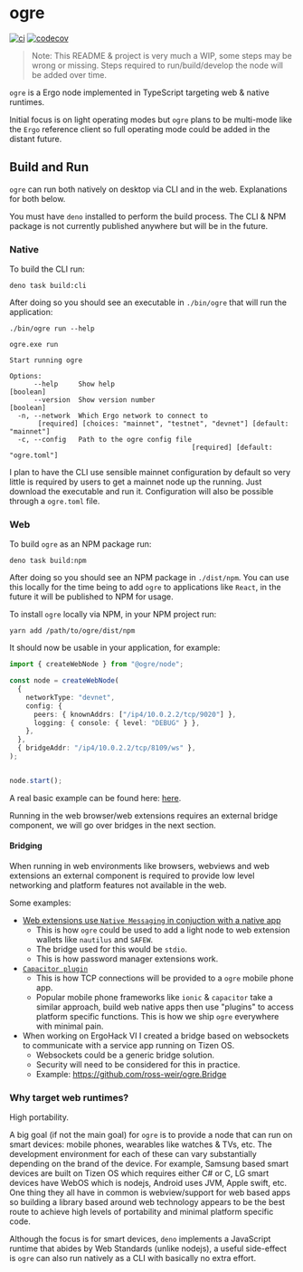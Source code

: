 # ogre

[![ci](https://github.com/ross-weir/ergode/actions/workflows/ci.yml/badge.svg)](https://github.com/ross-weir/ergode/actions/workflows/ci.yml) [![codecov](https://codecov.io/gh/ross-weir/ergode/branch/main/graph/badge.svg?token=9LGTORWR68)](https://codecov.io/gh/ross-weir/ergode)

> Note: This README & project is very much a WIP, some steps may be wrong or missing. Steps required to run/build/develop the node will be added over time.

`ogre` is a Ergo node implemented in TypeScript targeting web &
native runtimes.

Initial focus is on light operating modes but `ogre` plans to be multi-mode like the `Ergo` reference client so full operating mode could be
added in the distant future.

## Build and Run

`ogre` can run both natively on desktop via CLI and in the web. Explanations for both below.

You must have `deno` installed to perform the build process. The CLI & NPM package is not currently published anywhere but will be in the future.

### Native

To build the CLI run:

```
deno task build:cli
```

After doing so you should see an executable in `./bin/ogre` that will run the application:

```
./bin/ogre run --help

ogre.exe run

Start running ogre

Options:
      --help     Show help                                             [boolean]
      --version  Show version number                                   [boolean]
  -n, --network  Which Ergo network to connect to
       [required] [choices: "mainnet", "testnet", "devnet"] [default: "mainnet"]
  -c, --config   Path to the ogre config file
                                             [required] [default: "ogre.toml"]
```

I plan to have the CLI use sensible mainnet configuration by default so very little is required by users to get a mainnet
node up the running. Just download the executable and run it. Configuration will also be possible through a `ogre.toml` file.

### Web

To build `ogre` as an NPM package run:

```
deno task build:npm
```

After doing so you should see an NPM package in `./dist/npm`. You can use this locally for the time being to add `ogre` to applications
like `React`, in the future it will be published to NPM for usage.

To install `ogre` locally via NPM, in your NPM project run:

```
yarn add /path/to/ogre/dist/npm
```

It should now be usable in your application, for example:

```ts
import { createWebNode } from "@ogre/node";

const node = createWebNode(
  {
    networkType: "devnet",
    config: {
      peers: { knownAddrs: ["/ip4/10.0.2.2/tcp/9020"] },
      logging: { console: { level: "DEBUG" } },
    },
  },
  { bridgeAddr: "/ip4/10.0.2.2/tcp/8109/ws" },
);


node.start();
```

A real basic example can be found here: [here](https://github.com/ross-weir/ogre.Tizen/tree/main/ogreTizenUI).

Running in the web browser/web extensions requires an external bridge component, we will go over bridges in the next section.

#### Bridging

When running in web environments like browsers, webviews and web extensions an external component is required to provide low level networking and platform features not available
in the web.

Some examples:

- [Web extensions use `Native Messaging` in conjuction with a native app](https://developer.mozilla.org/en-US/docs/Mozilla/Add-ons/WebExtensions/Native_messaging)
  - This is how `ogre` could be used to add a light node to web extension wallets like `nautilus` and `SAFEW`.
  - The bridge used for this would be `stdio`.
  - This is how password manager extensions work.
- [`Capacitor plugin`](https://capacitorjs.com/docs/plugins)
  - This is how TCP connections will be provided to a `ogre` mobile phone app.
  - Popular mobile phone frameworks like `ionic` & `capacitor` take a similar approach, build web native apps then use "plugins" to access platform specific functions. This is how we ship `ogre` everywhere with minimal pain.
- When working on ErgoHack VI I created a bridge based on websockets to communicate with a service app running on Tizen OS.
  - Websockets could be a generic bridge solution.
  - Security will need to be considered for this in practice.
  - Example: https://github.com/ross-weir/ogre.Bridge

### Why target web runtimes?

High portability.

A big goal (if not the main goal) for `ogre` is to provide a node that can run on smart devices:
mobile phones, wearables like watches & TVs, etc. The development environment
for each of these can vary substantially depending on the brand of the device.
For example, Samsung based smart devices are built on Tizen OS which requires
either C# or C, LG smart devices have WebOS which is nodejs, Android uses JVM,
Apple swift, etc. One thing they all have in common is webview/support for web
based apps so building a library based around web technology appears to be the
best route to achieve high levels of portability and minimal platform specific
code.

Although the focus is for smart devices,  `deno` implements a JavaScript runtime that abides by Web Standards (unlike nodejs),
a useful side-effect is `ogre` can also run natively as a CLI with basically no extra effort.
